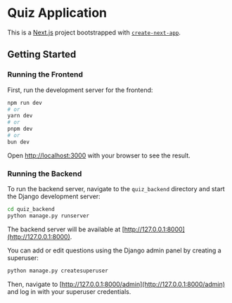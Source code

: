 # Quiz Application

This is a [Next.js](https://nextjs.org) project bootstrapped with [`create-next-app`](https://nextjs.org/docs/app/api-reference/cli/create-next-app).

## Getting Started

### Running the Frontend

First, run the development server for the frontend:

```bash
npm run dev
# or
yarn dev
# or
pnpm dev
# or
bun dev
```

Open [http://localhost:3000](http://localhost:3000) with your browser to see the result.

### Running the Backend

To run the backend server, navigate to the `quiz_backend` directory and start the Django development server:

```bash
cd quiz_backend
python manage.py runserver
```

The backend server will be available at [http://127.0.0.1:8000](http://127.0.0.1:8000).

You can add or edit questions using the Django admin panel by creating a superuser:

```bash
python manage.py createsuperuser
```

Then, navigate to [http://127.0.0.1:8000/admin](http://127.0.0.1:8000/admin) and log in with your superuser credentials.
